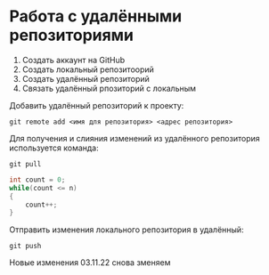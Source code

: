 # Работа с удалёнными репозиториями

1. Создать аккаунт на GitHub
2. Создать локальный репозитоорий
3. Создать удалённый репозиторий
4. Связать удалённый рпозиторий с локальным

Добавить удалённый репозиторий к проекту:
```
git remote add <имя для репозитория> <адрес репозитория>
```

Для получения и слияния изменений из удалённого репозитория используется команда:
```
git pull
```

```C#
int count = 0;
while(count <= n)
{
    count++;
}
```

Отправить изменения локального репозитория в удалённый:
```
git push
```

Новые изменения 03.11.22
снова зменяем